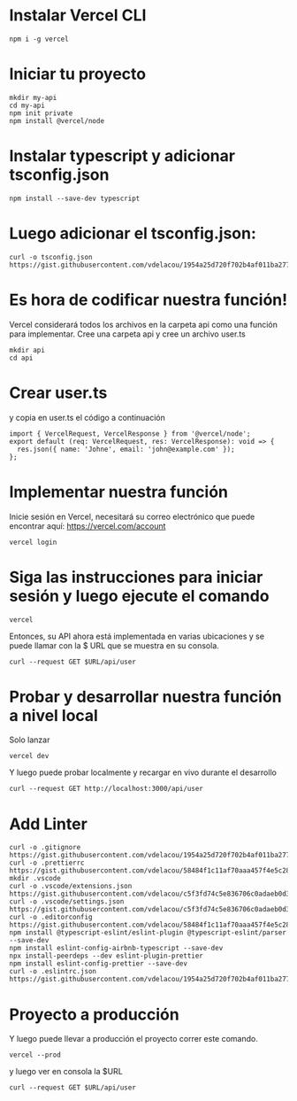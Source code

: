 # Instalar Vercel CLI

```
npm i -g vercel
```

# Iniciar tu proyecto

```
mkdir my-api
cd my-api
npm init private
npm install @vercel/node
```

# Instalar typescript y adicionar tsconfig.json

```
npm install --save-dev typescript
```

# Luego adicionar el tsconfig.json:

```
curl -o tsconfig.json https://gist.githubusercontent.com/vdelacou/1954a25d720f702b4af011ba2773001b/raw/tsconfig.json
```

# Es hora de codificar nuestra función!

Vercel considerará todos los archivos en la carpeta api como una función para implementar.
Cree una carpeta api y cree un archivo user.ts

```
mkdir api
cd api
```

# Crear user.ts

y copia en user.ts el código a continuación

```
import { VercelRequest, VercelResponse } from '@vercel/node';
export default (req: VercelRequest, res: VercelResponse): void => {
  res.json({ name: 'Johne', email: 'john@example.com' });
};
```

# Implementar nuestra función

Inicie sesión en Vercel, necesitará su correo electrónico que puede encontrar aquí: https://vercel.com/account

```
vercel login
```

# Siga las instrucciones para iniciar sesión y luego ejecute el comando

```
vercel
```

Entonces, su API ahora está implementada en varias ubicaciones y se puede llamar con la $ URL que se muestra en su consola.

```
curl --request GET $URL/api/user
```

# Probar y desarrollar nuestra función a nivel local

Solo lanzar

```
vercel dev
```

Y luego puede probar localmente y recargar en vivo durante el desarrollo

```
curl --request GET http://localhost:3000/api/user
```

# Add Linter

```
curl -o .gitignore https://gist.githubusercontent.com/vdelacou/1954a25d720f702b4af011ba2773001b/raw/.gitignore
curl -o .prettierrc https://gist.githubusercontent.com/vdelacou/58484f1c11af70aaa457f4e5c289e893/raw/.prettierrc
mkdir .vscode
curl -o .vscode/extensions.json https://gist.githubusercontent.com/vdelacou/c5f3fd74c5e836706c0adaeb0d383bd0/raw/extensions.json
curl -o .vscode/settings.json https://gist.githubusercontent.com/vdelacou/c5f3fd74c5e836706c0adaeb0d383bd0/raw/settings.json
curl -o .editorconfig https://gist.githubusercontent.com/vdelacou/58484f1c11af70aaa457f4e5c289e893/raw/.editorconfig
npm install @typescript-eslint/eslint-plugin @typescript-eslint/parser --save-dev
npm install eslint-config-airbnb-typescript --save-dev
npx install-peerdeps --dev eslint-plugin-prettier
npm install eslint-config-prettier --save-dev
curl -o .eslintrc.json https://gist.githubusercontent.com/vdelacou/1954a25d720f702b4af011ba2773001b/raw/.eslintrc.json
```

# Proyecto a producción

Y luego puede llevar a producción el proyecto correr este comando.

```
vercel --prod
```

y luego ver en consola la $URL

```
curl --request GET $URL/api/user
```
